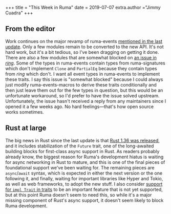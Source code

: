 +++
title = "This Week in Ruma"
date = 2019-07-07
extra.author ="Jimmy Cuadra"
+++

## From the editor

Work continues on the major revamp of ruma-events [mentioned in the last update](/news/this-week-in-ruma-2019-06-23/).
Only a few modules remain to be converted to the new API.
It's not hard work, but it's a bit tedious, so I've been dragging on getting it done.
There are also a few modules that are somewhat blocked on [an issue in *ring*](https://github.com/briansmith/ring/issues/859).
Some of the types in ruma-events contain types from ruma-signatures which don't implement `Clone` and `PartialEq` because they contain types from *ring* which don't.
I want all event types in ruma-events to implement these traits.
I say this issue is "somewhat blocked" because I could always just modify ruma-events-macros to derive these traits conditionally and then just leave them out for the few types in question, but this would be an unfortunate workaround, so I'd prefer to have the issue solved upstream.
Unfortunately, the issue hasn't received a reply from any maintainers since I opened it a few weeks ago.
No hard feelings—that's how open source works sometimes.

## Rust at large

The big news in Rust since the last update is that [Rust 1.36 was released](https://blog.rust-lang.org/2019/07/04/Rust-1.36.0.html), and it includes stabilization of the `Future` trait, one of the long-awaited building blocks for first-class async support in Rust.
As readers probably already know, the biggest reason for Ruma's development hiatus is waiting for async networking in Rust to mature, and this is one of the final pieces of foundational support we've been waiting for.
The remaining pieces are `async`/`await` syntax, which is expected in either the next version or the one following it, and finally, waiting for important libraries like Hyper and Tokio, as well as web frameworks, to adopt the new stuff.
I also consider [support for `impl Trait` in traits](https://github.com/rust-lang/rfcs/pull/2071) to be an important feature that is not yet supported, but at this point Ruma doesn't seem to need this, so while it's a major missing component of Rust's async support, it doesn't seem likely to block Ruma development.
